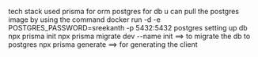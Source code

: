 tech stack used
  prisma for orm
  postgres for db
    u can pull the postgres image by using the command
    docker run -d -e POSTGRES_PASSWORD=sreekanth -p 5432:5432 postgres
  setting up db
    npx prisma init
    npx prisma migrate dev --name init ==> to migrate the db to postgres
    npx prisma generate ==> for generating the client 
